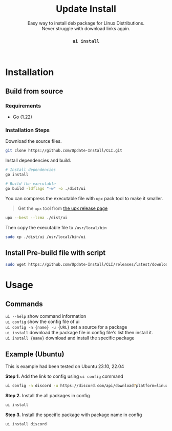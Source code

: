 <div align="center">
<h1>Update Install</h1>
Easy way to install deb package for LInux Distributions.<br>
Never struggle with download links again.<br>
<h3><code>ui install</code></h3>
<br>
</div>

# Installation
## Build from source
### Requirements
- Go (1.22)

### Installation Steps
Download the source files.
```bash
git clone https://github.com/Update-Install/CLI.git
```

Install dependencies and build.
```bash
# Install dependencies
go install

# Build the executable
go build -ldflags "-w" -o ./dist/ui
```

You can compress the executable file with `upx` pack tool to make it smaller.
> Get the `upx` tool from [the upx release page](https://github.com/upx/upx/releases/latest)
```bash
upx --best --lzma ./dist/ui
```

Then copy the executable file to `/usr/local/bin`
```bash
sudo cp ./dist/ui /usr/local/bin/ui
```

## Install Pre-build file with script
```bash
sudo wget https://github.com/Update-Install/CLI/releases/latest/download/ui-cli_linux_amd64 -q --show-progress --progress=bar:force -O /usr/local/bin/ui
```

# Usage
## Commands
`ui --help` show command information  
`ui config` show the config file of ui  
`ui config -n {name} -u {URL}` set a source for a package  
`ui install` download the package file in config file's list then install it.  
`ui install {name}` download and install the specific package

## Example (Ubuntu)
This is example had been tested on Ubuntu 23.10, 22.04

**Step 1.** Add the link to config using `ui config` command

```bash
ui config -n discord -u https://discord.com/api/download?platform=linux&format=deb
```

**Step 2.** Install the all packages in config

```bash
ui install
```

**Step 3.** Install the specific package with package name in config
```bash
ui install discord
``` 
